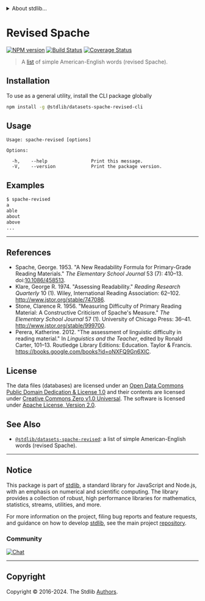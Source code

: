 <!--

@license Apache-2.0

Copyright (c) 2018 The Stdlib Authors.

Licensed under the Apache License, Version 2.0 (the "License");
you may not use this file except in compliance with the License.
You may obtain a copy of the License at

   http://www.apache.org/licenses/LICENSE-2.0

Unless required by applicable law or agreed to in writing, software
distributed under the License is distributed on an "AS IS" BASIS,
WITHOUT WARRANTIES OR CONDITIONS OF ANY KIND, either express or implied.
See the License for the specific language governing permissions and
limitations under the License.

-->


<details>
  <summary>
    About stdlib...
  </summary>
  <p>We believe in a future in which the web is a preferred environment for numerical computation. To help realize this future, we've built stdlib. stdlib is a standard library, with an emphasis on numerical and scientific computation, written in JavaScript (and C) for execution in browsers and in Node.js.</p>
  <p>The library is fully decomposable, being architected in such a way that you can swap out and mix and match APIs and functionality to cater to your exact preferences and use cases.</p>
  <p>When you use stdlib, you can be absolutely certain that you are using the most thorough, rigorous, well-written, studied, documented, tested, measured, and high-quality code out there.</p>
  <p>To join us in bringing numerical computing to the web, get started by checking us out on <a href="https://github.com/stdlib-js/stdlib">GitHub</a>, and please consider <a href="https://opencollective.com/stdlib">financially supporting stdlib</a>. We greatly appreciate your continued support!</p>
</details>

# Revised Spache

[![NPM version][npm-image]][npm-url] [![Build Status][test-image]][test-url] [![Coverage Status][coverage-image]][coverage-url] <!-- [![dependencies][dependencies-image]][dependencies-url] -->

> A [list][@klare:1974a] of simple American-English words (revised Spache).









<section class="cli">



<section class="installation">

## Installation

To use as a general utility, install the CLI package globally

```bash
npm install -g @stdlib/datasets-spache-revised-cli
```

</section>

<!-- CLI usage documentation. -->

<section class="usage">

## Usage

```text
Usage: spache-revised [options]

Options:

  -h,    --help                Print this message.
  -V,    --version             Print the package version.
```

</section>

<!-- /.usage -->

<section class="examples">

## Examples

```bash
$ spache-revised
a
able
about
above
...
```

</section>

<!-- /.examples -->

</section>

<!-- /.cli -->

* * *

<section class="references">

## References

-   Spache, George. 1953. "A New Readability Formula for Primary-Grade Reading Materials." _The Elementary School Journal_ 53 (7): 410–13. doi:[10.1086/458513][@spache:1953a].
-   Klare, George R. 1974. "Assessing Readability." _Reading Research Quarterly_ 10 (1). Wiley, International Reading Association: 62–102. <http://www.jstor.org/stable/747086>.
-   Stone, Clarence R. 1956. "Measuring Difficulty of Primary Reading Material: A Constructive Criticism of Spache's Measure." _The Elementary School Journal_ 57 (1). University of Chicago Press: 36–41. <http://www.jstor.org/stable/999700>.
-   Perera, Katherine. 2012. "The assessment of linguistic difficulty in reading material." In _Linguistics and the Teacher_, edited by Ronald Carter, 101–13. Routledge Library Editions: Education. Taylor & Francis. <https://books.google.com/books?id=oNXFQ9Gn6XIC>.

</section>

<!-- /.references -->

<!-- <license> -->

## License

The data files (databases) are licensed under an [Open Data Commons Public Domain Dedication & License 1.0][pddl-1.0] and their contents are licensed under [Creative Commons Zero v1.0 Universal][cc0]. The software is licensed under [Apache License, Version 2.0][apache-license].

<!-- </license> -->

<!-- Section for related `stdlib` packages. Do not manually edit this section, as it is automatically populated. -->

<section class="related">

## See Also

-   <span class="package-name">[`@stdlib/datasets-spache-revised`][@stdlib/datasets-spache-revised]</span><span class="delimiter">: </span><span class="description">a list of simple American-English words (revised Spache).</span>


</section>

<!-- /.related -->

<!-- Section for all links. Make sure to keep an empty line after the `section` element and another before the `/section` close. -->


<section class="main-repo" >

* * *

## Notice

This package is part of [stdlib][stdlib], a standard library for JavaScript and Node.js, with an emphasis on numerical and scientific computing. The library provides a collection of robust, high performance libraries for mathematics, statistics, streams, utilities, and more.

For more information on the project, filing bug reports and feature requests, and guidance on how to develop [stdlib][stdlib], see the main project [repository][stdlib].

### Community

[![Chat][chat-image]][chat-url]

---

## Copyright

Copyright &copy; 2016-2024. The Stdlib [Authors][stdlib-authors].

</section>

<!-- /.stdlib -->

<!-- Section for all links. Make sure to keep an empty line after the `section` element and another before the `/section` close. -->

<section class="links">

[npm-image]: http://img.shields.io/npm/v/@stdlib/datasets-spache-revised-cli.svg
[npm-url]: https://npmjs.org/package/@stdlib/datasets-spache-revised-cli

[test-image]: https://github.com/stdlib-js/datasets-spache-revised@v0.2.0/actions/workflows/test.yml/badge.svg?branch=v0.2.0
[test-url]: https://github.com/stdlib-js/datasets-spache-revised@v0.2.0/actions/workflows/test.yml?query=branch:v0.2.0

[coverage-image]: https://img.shields.io/codecov/c/github/stdlib-js/datasets-spache-revised@v0.2.0/main.svg
[coverage-url]: https://codecov.io/github/stdlib-js/datasets-spache-revised@v0.2.0?branch=main

<!--

[dependencies-image]: https://img.shields.io/david/stdlib-js/datasets-spache-revised@v0.2.0.svg
[dependencies-url]: https://david-dm.org/stdlib-js/datasets-spache-revised@v0.2.0/main

-->

[chat-image]: https://img.shields.io/gitter/room/stdlib-js/stdlib.svg
[chat-url]: https://app.gitter.im/#/room/#stdlib-js_stdlib:gitter.im

[stdlib]: https://github.com/stdlib-js/stdlib

[stdlib-authors]: https://github.com/stdlib-js/stdlib/graphs/contributors

[cli-section]: https://github.com/stdlib-js/datasets-spache-revised@v0.2.0#cli
[cli-url]: https://github.com/stdlib-js/datasets-spache-revised@v0.2.0/tree/cli
[@stdlib/datasets-spache-revised]: https://github.com/stdlib-js/datasets-spache-revised@v0.2.0/tree/main

[umd]: https://github.com/umdjs/umd
[es-module]: https://developer.mozilla.org/en-US/docs/Web/JavaScript/Guide/Modules

[deno-url]: https://github.com/stdlib-js/datasets-spache-revised@v0.2.0/tree/deno
[deno-readme]: https://github.com/stdlib-js/datasets-spache-revised@v0.2.0/blob/deno/README.md
[umd-url]: https://github.com/stdlib-js/datasets-spache-revised@v0.2.0/tree/umd
[umd-readme]: https://github.com/stdlib-js/datasets-spache-revised@v0.2.0/blob/umd/README.md
[esm-url]: https://github.com/stdlib-js/datasets-spache-revised@v0.2.0/tree/esm
[esm-readme]: https://github.com/stdlib-js/datasets-spache-revised@v0.2.0/blob/esm/README.md
[branches-url]: https://github.com/stdlib-js/datasets-spache-revised@v0.2.0/blob/main/branches.md

[pddl-1.0]: http://opendatacommons.org/licenses/pddl/1.0/

[cc0]: https://creativecommons.org/publicdomain/zero/1.0

[apache-license]: https://www.apache.org/licenses/LICENSE-2.0

[@spache:1953a]: https://doi.org/10.1086/458513

[@klare:1974a]: http://www.jstor.org/stable/747086

</section>

<!-- /.links -->
